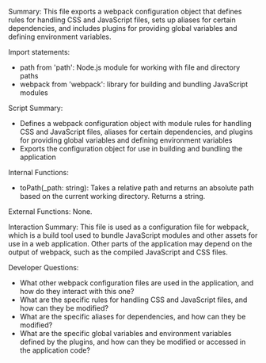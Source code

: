 Summary:
This file exports a webpack configuration object that defines rules for handling CSS and JavaScript files, sets up aliases for certain dependencies, and includes plugins for providing global variables and defining environment variables.

Import statements:
- path from 'path': Node.js module for working with file and directory paths
- webpack from 'webpack': library for building and bundling JavaScript modules

Script Summary:
- Defines a webpack configuration object with module rules for handling CSS and JavaScript files, aliases for certain dependencies, and plugins for providing global variables and defining environment variables
- Exports the configuration object for use in building and bundling the application

Internal Functions:
- toPath(_path: string): Takes a relative path and returns an absolute path based on the current working directory. Returns a string.

External Functions:
None.

Interaction Summary:
This file is used as a configuration file for webpack, which is a build tool used to bundle JavaScript modules and other assets for use in a web application. Other parts of the application may depend on the output of webpack, such as the compiled JavaScript and CSS files.

Developer Questions:
- What other webpack configuration files are used in the application, and how do they interact with this one?
- What are the specific rules for handling CSS and JavaScript files, and how can they be modified?
- What are the specific aliases for dependencies, and how can they be modified?
- What are the specific global variables and environment variables defined by the plugins, and how can they be modified or accessed in the application code?